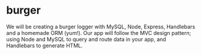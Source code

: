 # burger

We will be creating a burger logger with MySQL, Node, Express, Handlebars and a homemade ORM (yum!). Our app will follow the MVC design pattern; using Node and MySQL to query and route data in your app, and Handlebars to generate HTML.